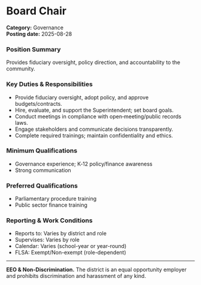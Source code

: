 # Board Chair

**Category:** Governance  
**Posting date:** 2025-08-28

### Position Summary

Provides fiduciary oversight, policy direction, and accountability to the community.

### Key Duties & Responsibilities
- Provide fiduciary oversight, adopt policy, and approve budgets/contracts.
- Hire, evaluate, and support the Superintendent; set board goals.
- Conduct meetings in compliance with open‑meeting/public records laws.
- Engage stakeholders and communicate decisions transparently.
- Complete required trainings; maintain confidentiality and ethics.

### Minimum Qualifications
- Governance experience; K‑12 policy/finance awareness
- Strong communication

### Preferred Qualifications
- Parliamentary procedure training
- Public sector finance training

### Reporting & Work Conditions
- Reports to: Varies by district and role
- Supervises: Varies by role
- Calendar: Varies (school-year or year-round)
- FLSA: Exempt/Non-exempt (role-dependent)

---
**EEO & Non-Discrimination.** The district is an equal opportunity employer and prohibits discrimination and harassment of any kind.
